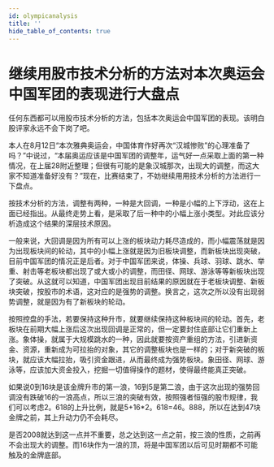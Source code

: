 ```yaml
---
id: olympicanalysis
title: ''
hide_table_of_contents: true
---
```


# 继续用股市技术分析的方法对本次奥运会中国军团的表现进行大盘点

任何东西都可以用股市技术分析的方法，包括本次奥运会中国军团的表现。该明白股评家永远不会下岗了吧。

本人在8月12日“本次雅典奥运会，中国体育作好再次“汉城惨败”的心理准备了吗？”中说过，“本届奥运应该是中国军团的调整年，运气好一点采取上面的第一种情况，在上届28附近整理；但很有可能的是象汉城那次，出现大的调整，而这大家不知道准备好没有？”现在，比赛结束了，不妨继续用用技术分析的方法进行一下盘点。

按技术分析的方法，调整有两种，一种是大回调，一种是小幅的上下浮动，这在上面已经指出。从最终走势上看，是采取了后一种中的小幅上涨小类型。对此应该分析造成这个结果的深层技术原因。

一般来说，大回调是因为所有可以上涨的板块动力耗尽造成的，而小幅震荡就是因为出现板块间的轮动，其中的小幅上涨就是因为旧板块调整，而新板块出现突破，目前中国军团的情况正是后者。对于中国军团来说，体操、兵球、羽球、跳水、举重、射击等老板块都出现了或大或小的调整，而田径、网球、游泳等等新板块出现了突破。从这就可以知道，中国军团出现目前结果的原因就在于老板块调整、新板块突破，按股市的术语，这对应的是强势的调整。换言之，这次之所以没有出现弱势调整，就是因为有了新板块的轮动。

按照控盘的手法，若要保持这种升市，就要继续保持这种板块间的轮动。首先，老板块在前期大幅上涨后这次出现回调是正常的，但一定要封住底部让它们重新上涨。象体操，就属于大规模跳水的一种，因此就要按资产重组的方法，引进新资金、资源，重新成为可拉抬的对象，其它的调整板块也是一样的；对于新突破的板块，就应该大幅拉抬，吸引资金跟进，从而最终成为强势板块。象田径、网球、游泳等，应该加大资金投入，挖掘一切值得操作的题材，使得最终能真正突破。

如果说0到16块是该金牌升市的第一浪，16到5是第二浪，由于这次出现的强势回调没有跌破16的一浪高点，所以三浪的突破有效，按照强者恒强的股市规律，我们可以考虑2。618的上升比例，就是5+16*2。618=46。888，所以在达到47块金牌之前，其上升动力仍不会耗尽。

是否2008就达到这一点并不重要，总之达到这一点之前，按三浪的性质，之前再不会出现大的调整。而16块作为一浪的顶，将是中国军团以后可见时期都不可能触及的金牌底部。